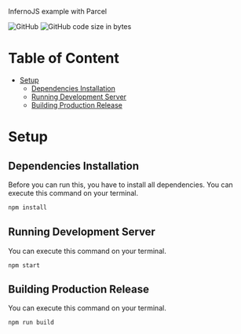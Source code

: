InfernoJS example with Parcel

![GitHub](https://img.shields.io/github/license/hadihammurabi/example-infernojs)
![GitHub code size in bytes](https://img.shields.io/github/languages/code-size/hadihammurabi/example-infernojs)

# Table of Content
* [Setup](https://github.com/hadihammurabi/example-infernojs#setup)
  * [Dependencies Installation](https://github.com/hadihammurabi/example-infernojs#dependencies-installation)
  * [Running Development Server](https://github.com/hadihammurabi/example-infernojs#running-development-server)
  * [Building Production Release](https://github.com/hadihammurabi/example-infernojs#building-production-release)

# Setup
## Dependencies Installation
Before you can run this, you have to install all dependencies.
You can execute this command on your terminal.
```bash
npm install
```

## Running Development Server
You can execute this command on your terminal.
```
npm start
```

## Building Production Release
You can execute this command on your terminal.
```
npm run build
```

